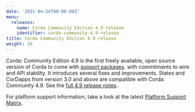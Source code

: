 ```yaml
---
date: '2021-04-24T00:00:00Z'
menu:
  releases:
    name: Corda Community Edition 4.9 release
    identifier: corda-community-4.9-release
title: Corda Community Edition 4.9 release
weight: 20
---
```


Corda: Community Edition 4.9 is the first freely available, open source version of Corda to come with [support packages](https://r3.com/support). with commitments to wire and API stability. It introduces several fixes and improvements. States and CorDapps from version 3.0 and above are compatible with Corda: Community 4.9. See the [full 4.9 release notes](../../en/platform/corda/4.9/community/release-notes.md).

For platform support information, take a look at the latest [Platform Support Matrix](../../en/platform/corda/4.9/community/release-platform-support-matrix.md).
